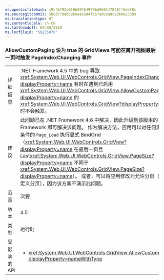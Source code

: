 ```yaml
---
ms.openlocfilehash: c9c46793a0f66894649796d960547848ff5ebf8c
ms.sourcegitcommit: 5b6d778ebb269ee6684fb57ad69a8c28b06235b9
ms.translationtype: HT
ms.contentlocale: zh-CN
ms.lasthandoff: 04/08/2019
ms.locfileid: "59235070"
---
```

### <a name="gridviews-with-allowcustompaging-set-to-true-may-fire-the-pageindexchanging-event-when-leaving-the-final-page-of-the-view"></a>AllowCustomPaging 设为 true 的 GridViews 可能在离开视图最后一页时触发 PageIndexChanging 事件

|   |   |
|---|---|
|详细信息|.NET Framework 4.5 中的 bug 导致 <xref:System.Web.UI.WebControls.GridView.PageIndexChanging?displayProperty=name> 有时在遇到已启用 <xref:System.Web.UI.WebControls.GridView.AllowCustomPaging?displayProperty=name> 的 <xref:System.Web.UI.WebControls.GridView?displayProperty=name> 时不会触发。|
|建议|此问题已在 .NET Framework 4.6 中解决，因此升级到该版本的 .NET Framework 即可解决该问题。 作为解决方法，应用可以对任何满足以下条件的 <code>Page_Load</code> 执行显式 BindGrid（<xref:System.Web.UI.WebControls.GridView?displayProperty=name> 在最后一页且 Last<xref:System.Web.UI.WebControls.GridView.PageSize?displayProperty=name> 不同于 <xref:System.Web.UI.WebControls.GridView.PageSize?displayProperty=name>）。 或者，可以将应用修改为允许分页（不是自定义分页），因为该方案不演示此问题。|
|范围|次要|
|版本|4.5|
|类型|运行时|
|受影响的 API|<ul><li><xref:System.Web.UI.WebControls.GridView.AllowCustomPaging?displayProperty=nameWithType></li></ul>|

